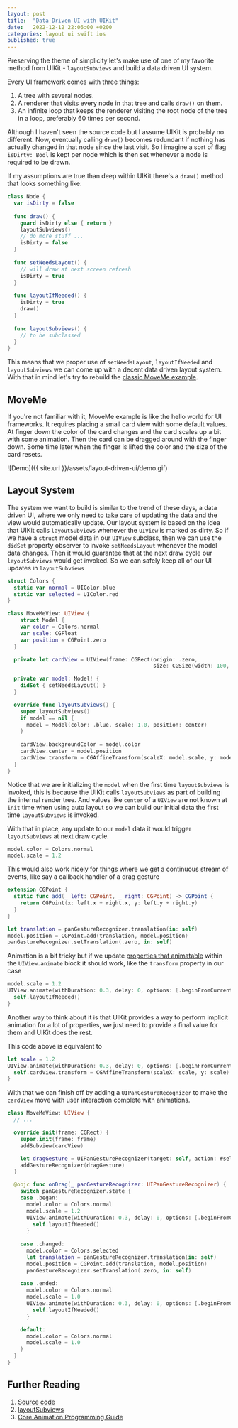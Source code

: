 ```yaml
---
layout: post
title:  "Data-Driven UI with UIKit"
date:   2022-12-12 22:06:00 +0200
categories: layout ui swift ios
published: true
---
```


Preserving the theme of simplicity let's make use of one of my favorite method from UIKit - `layoutSubviews` and build a data driven UI system. 

Every UI framework comes with three things: 
1. A tree with several nodes.
1. A renderer that visits every node in that tree and calls `draw()` on them.
1. An infinite loop that keeps the renderer visiting the root node of the tree in a loop, preferably 60 times per second.

Although I haven't seen the source code but I assume UIKit is probably no different. Now, eventually calling `draw()` becomes redundant if nothing has actually changed in that node since the last visit. So I imagine a sort of flag `isDirty: Bool` is kept per node which is then set whenever a node is required to be drawn. 

If my assumptions are true than deep within UIKit there's a `draw()` method that looks something like:

```swift
class Node {
  var isDirty = false
  
  func draw() {
    guard isDirty else { return }
    layoutSubviews()
    // do more stuff ...
    isDirty = false
  }
  
  func setNeedsLayout() {
    // will draw at next screen refresh
    isDirty = true
  }
  
  func layoutIfNeeded() {
    isDirty = true
    draw()
  }
  
  func layoutSubviews() {
    // to be subclassed
  }
}
```

This means that we proper use of `setNeedsLayout`, `layoutIfNeeded` and `layoutSubviews` we can come up with a decent data driven layout system. With that in mind let's try to rebuild the [classic MoveMe example](https://developer.apple.com/library/archive/samplecode/MoveMe/Introduction/Intro.html#//apple_ref/doc/uid/DTS40007315).

## MoveMe

If you're not familiar with it, MoveMe example is like the hello world for UI frameworks. It requires placing a small card view with some default values. At finger down the color of the card changes and the card scales up a bit with some animation. Then the card can be dragged around with the finger down. Some time later when the finger is lifted the color and the size of the card resets.

![Demo]({{ site.url }}/assets/layout-driven-ui/demo.gif)

## Layout System

The system we want to build is similar to the trend of these days, a data driven UI, where we only need to take care of updating the data and the view would automatically update. Our layout system is based on the idea that UIKit calls `layoutSubviews` whenever the `UIView` is marked as dirty. So if we have a `struct` model data in our `UIView` subclass, then we can use the `didSet` property observer to invoke `setNeedsLayout` whenever the model data changes. Then it would guarantee that at the next draw cycle our `layoutSubviews` would get invoked. So we can safely keep all of our UI updates in `layoutSubviews`

```swift
struct Colors {
  static var normal = UIColor.blue
  static var selected = UIColor.red
}

class MoveMeView: UIView {
    struct Model {
    var color = Colors.normal
    var scale: CGFloat
    var position = CGPoint.zero
  }

  private let cardView = UIView(frame: CGRect(origin: .zero, 
                                              size: CGSize(width: 100, height: 100)))

  private var model: Model! {
    didSet { setNeedsLayout() }
  }

  override func layoutSubviews() {
    super.layoutSubviews()
    if model == nil {
      model = Model(color: .blue, scale: 1.0, position: center)
    }
    
    cardView.backgroundColor = model.color
    cardView.center = model.position
    cardView.transform = CGAffineTransform(scaleX: model.scale, y: model.scale)
  }
}
```

Notice that we are initializing the `model` when the first time `layoutSubviews` is invoked, this is because the UIKit calls `layoutSubviews` as part of building the internal render tree. And values like `center` of a `UIView` are not known at `init` time when using auto layout so we can build our initial data the first time `layoutSubviews` is invoked. 

With that in place, any update to our `model` data it would trigger `layoutSubviews` at next draw cycle.

```swift
model.color = Colors.normal
model.scale = 1.2
```

This would also work nicely for things where we get a continuous stream of events, like say a callback handler of a drag gesture

```swift
extension CGPoint {
  static func add(_ left: CGPoint, _ right: CGPoint) -> CGPoint {
    return CGPoint(x: left.x + right.x, y: left.y + right.y)
  }
}

let translation = panGestureRecognizer.translation(in: self)
model.position = CGPoint.add(translation, model.position)
panGestureRecognizer.setTranslation(.zero, in: self)
```

Animation is a bit tricky but if we update [properties that animatable](https://developer.apple.com/library/archive/documentation/Cocoa/Conceptual/CoreAnimation_guide/AnimatableProperties/AnimatableProperties.html#//apple_ref/doc/uid/TP40004514-CH11-SW1) within the `UIView.animate` block it should work, like the `transform` property in our case

```swift
model.scale = 1.2
UIView.animate(withDuration: 0.3, delay: 0, options: [.beginFromCurrentState]) {
  self.layoutIfNeeded()
}
```

Another way to think about it is that UIKit provides a way to perform implicit animation for a lot of properties, we just need to provide a final value for them and UIKit does the rest. 

This code above is equivalent to

```swift
let scale = 1.2
UIView.animate(withDuration: 0.3, delay: 0, options: [.beginFromCurrentState]) {
  self.cardView.transform = CGAffineTransform(scaleX: scale, y: scale)
}
```

With that we can finish off by adding a `UIPanGestureRecognizer` to make the `cardView` move with user interaction complete with animations.

```swift
class MoveMeView: UIView {
  // ...

  override init(frame: CGRect) {
    super.init(frame: frame)
    addSubview(cardView)

    let dragGesture = UIPanGestureRecognizer(target: self, action: #selector(onDrag))
    addGestureRecognizer(dragGesture)
  }

  @objc func onDrag(_ panGestureRecognizer: UIPanGestureRecognizer) {
    switch panGestureRecognizer.state {
    case .began:
      model.color = Colors.normal
      model.scale = 1.2
      UIView.animate(withDuration: 0.3, delay: 0, options: [.beginFromCurrentState]) {
        self.layoutIfNeeded()
      }
      
    case .changed:
      model.color = Colors.selected
      let translation = panGestureRecognizer.translation(in: self)
      model.position = CGPoint.add(translation, model.position)
      panGestureRecognizer.setTranslation(.zero, in: self)
      
    case .ended:
      model.color = Colors.normal
      model.scale = 1.0
      UIView.animate(withDuration: 0.3, delay: 0, options: [.beginFromCurrentState]) {
        self.layoutIfNeeded()
      }

    default:
      model.color = Colors.normal
      model.scale = 1.0
    }
  }
}
```

## Further Reading
1. [Source code](https://gist.github.com/chunkyguy/e0acac64fcc027f917b9b4b7d02830a9)
1. [layoutSubviews](https://developer.apple.com/documentation/uikit/uiview/1622482-layoutsubviews)
1. [Core Animation Programming Guide](https://developer.apple.com/library/archive/documentation/Cocoa/Conceptual/CoreAnimation_guide/Introduction/Introduction.html#//apple_ref/doc/uid/TP40004514-CH1-SW1)
